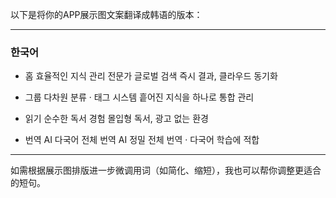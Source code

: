 


以下是将你的APP展示图文案翻译成韩语的版本：

---

### 한국어

* 홈
  효율적인 지식 관리 전문가
  글로벌 검색 즉시 결과, 클라우드 동기화

* 그룹
  다차원 분류 · 태그 시스템
  흩어진 지식을 하나로 통합 관리

* 읽기
  순수한 독서 경험
  몰입형 독서, 광고 없는 환경

* 번역
  AI 다국어 전체 번역
  AI 정밀 전체 번역 · 다국어 학습에 적합

---

如需根据展示图排版进一步微调用词（如简化、缩短），我也可以帮你调整更适合的短句。
